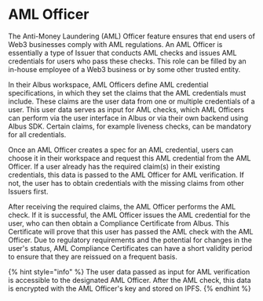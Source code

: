 # AML Officer

The Anti-Money Laundering (AML) Officer feature ensures that end users of Web3 businesses comply with AML regulations. An AML Officer is essentially a type of Issuer that conducts AML checks and issues AML credentials for users who pass these checks. This role can be filled by an in-house employee of a Web3 business or by some other trusted entity.

In their Albus workspace, AML Officers define AML credential specifications, in which they set the claims that the AML credentials must include. These claims are the user data from one or multiple credentials of a user. This user data serves as input for AML checks, which AML Officers can perform via the user interface in Albus or via their own backend using Albus SDK. Certain claims, for example liveness checks, can be mandatory for all credentials. 

Once an AML Officer creates a spec for an AML credential, users can choose it in their workspace and request this AML credential from the AML Officer. If a user already has the required claim(s) in their existing credentials, this data is passed to the AML Officer for AML verification. If not, the user has to obtain credentials with the missing claims from other Issuers first.

After receiving the required claims, the AML Officer performs the AML check. If it is successful, the AML Officer issues the AML credential for the user, who can then obtain a Compliance Certificate from Albus. This Certificate will prove that this user has passed the AML check with the AML Officer. Due to regulatory requirements and the potential for changes in the user's status, AML Compliance Certificates can have a short validity period to ensure that they are reissued on a frequent basis.

{% hint style="info" %}
The user data passed as input for AML verification is accessible to the designated AML Officer. After the AML check, this data is encrypted with the AML Officer's key and stored on IPFS.
{% endhint %}
